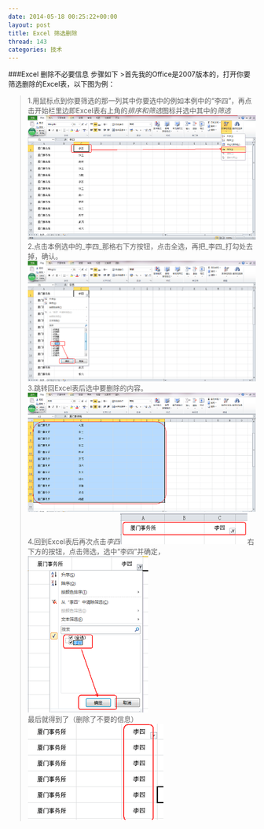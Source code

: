 ```yaml
---
date: 2014-05-18 00:25:22+00:00
layout: post
title: Excel 筛选删除
thread: 143
categories: 技术
---
```


###Excel 删除不必要信息
步骤如下  >首先我的Office是2007版本的，打开你要筛选删除的Excel表，以下图为例：
> 1.用鼠标点到你要筛选的那一列其中你要选中的例如本例中的“李四”，再点击开始栏里边即Excel表右上角的*排序和筛选*图标并选中其中的*筛选*![Step 1](/assets/Delete_1.jpg)
>2.点击本例选中的_李四_那格右下方按钮，点击全选，再把_李四_打勾处去掉，确认。![Step 2](/assets/Delete_2.jpg)
>3.跳转回Excel表后选中要删除的内容。![Step 3](/assets/Delete_3.jpg)
>4.回到Excel表后再次点击*李四*![Step 4](/assets/Delete_4.jpg)右下方的按钮，点击筛选，选中“李四”并确定，![Step 5](/assets/Delete_5.jpg)最后就得到了（删除了不要的信息）![Step 6](/assets/Delete_6.jpg)
